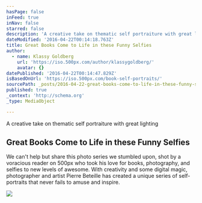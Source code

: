 ```yaml
---
hasPage: false
inFeed: true
inNav: false
starred: false
description: 'A creative take on thematic self portraiture with great lighting '
dateModified: '2016-04-22T00:14:18.763Z'
title: Great Books Come to Life in these Funny Selfies
author:
  - name: Klassy Goldberg
    url: 'https://iso.500px.com/author/klassygoldberg/'
    avatar: {}
datePublished: '2016-04-22T00:14:47.829Z'
isBasedOnUrl: 'https://iso.500px.com/book-self-portraits/'
sourcePath: _posts/2016-04-22-great-books-come-to-life-in-these-funny-selfies.md
published: true
_context: 'http://schema.org'
_type: MediaObject

---
```

A creative take on thematic self portraiture with great lighting 

<article style=""><h1>Great Books Come to Life in these Funny Selfies</h1><p>We can't help but share this photo series we stumbled upon, shot by a voracious reader on 500px who took his love for books, photography, and selfies to new levels of awesome. With creativity and some digital magic, photographer and artist Pierre Beteille has created a unique series of self-portraits that never fails to amuse and inspire.</p><img src="https://iso.500px.com/wp-content/uploads/2014/06/5-1.jpg" /></article>